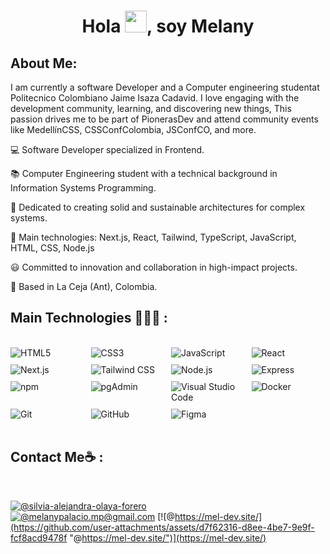 <h1 align="center">Hola <img src="https://media.giphy.com/media/hvRJCLFzcasrR4ia7z/giphy.gif" width="35">, soy Melany</h1>

## About Me:

I am currently a software Developer and a Computer engineering studentat Politecnico Colombiano Jaime Isaza Cadavid. I love engaging with the development community, learning, and discovering new things, This passion drives me to be part of PionerasDev and attend community events like MedellínCSS, CSSConfColombia, JSConfCO, and more.


💻 Software Developer specialized in Frontend.

📚 Computer Engineering student with a technical background in Information Systems Programming.

🌱 Dedicated to creating solid and sustainable architectures for complex systems.

🌟 Main technologies: Next.js, React, Tailwind, TypeScript, JavaScript, HTML, CSS, Node.js

😃 Committed to innovation and collaboration in high-impact projects.

🏡 Based in La Ceja (Ant), Colombia.

## Main Technologies  👩🏻‍💻 :
<br>

<div style="display: grid; grid-template-columns: repeat(4, 1fr); gap: 10px;">
  <img src="https://img.icons8.com/color/48/000000/html-5--v1.png" alt="HTML5"/>
  <img src="https://img.icons8.com/color/48/000000/css3.png" alt="CSS3"/>
  <img src="https://img.icons8.com/color/48/000000/javascript--v1.png" alt="JavaScript"/>
  <img src="https://img.icons8.com/office/48/000000/react.png" alt="React"/>
  <img src="https://img.icons8.com/color/48/000000/nextjs.png" alt="Next.js"/>
  <img src="https://img.icons8.com/fluency/48/000000/tailwind_css.png" alt="Tailwind CSS"/>
  <img src="https://img.icons8.com/color/48/000000/nodejs.png" alt="Node.js"/>
  <img src="https://img.icons8.com/ios/48/000000/express-js.png" alt="Express"/>
  <img src="https://img.icons8.com/color/48/000000/npm.png" alt="npm"/>
  <img src="https://img.icons8.com/color/48/000000/postgreesql.png" alt="pgAdmin"/>
  <img src="https://img.icons8.com/color/48/000000/visual-studio-code-2019.png" alt="Visual Studio Code"/>
  <img src="![image](https://github.com/user-attachments/assets/ab96bd03-5ded-40fa-af3a-99774dc314b6)" alt="Docker"/>
  <img src="https://img.icons8.com/color/48/000000/git.png" alt="Git"/>
  <img src="https://img.icons8.com/ios-glyphs/48/000000/github.png" alt="GitHub"/>
  <img src="https://img.icons8.com/color/48/000000/figma.png" alt="Figma"/>
</div>

<br>

## Contact Me☕ :

<br>

[![@silvia-alejandra-olaya-forero](https://img.icons8.com/fluency/48/000000/linkedin.png "@melanypalaciof")](www.linkedin.com/in/melanypalaciof)  
[![@melanypalacio.mp@gmail.com](https://img.icons8.com/fluency/48/000000/apple-mail.png "@melanypalacio.mp@gmail.com")](melanypalacio.mp@gmail.com)
[![@https://mel-dev.site/](https://github.com/user-attachments/assets/d7f62316-d8ee-4be7-9e9f-fcf8acd9478f "@https://mel-dev.site/")](https://mel-dev.site/)

<br>
